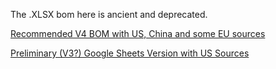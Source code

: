 The .XLSX bom here is ancient and deprecated.

[Recommended V4 BOM with US, China and some EU sources](https://docs.google.com/spreadsheets/d/e/2PACX-1vQKTQRPsufotex2pgKZs6gdDjUGlbPzPMrz_vgNp8odzEya9Jntykz1X8XHGsFwYE4CXp_6QBfreYBq/pubhtml?gid=1433998558&single=true)


[Preliminary (V3?) Google Sheets Version with US Sources](https://docs.google.com/spreadsheets/d/1UV62ADl2gtK5vL0fV1nwevR6O9Ppzs0MBe7jnsI-jo4/edit#gid=1444976440)
